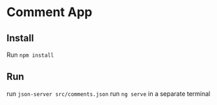 # Comment App

## Install

Run `npm install`

## Run

run `json-server src/comments.json`
run `ng serve` in a separate terminal 
